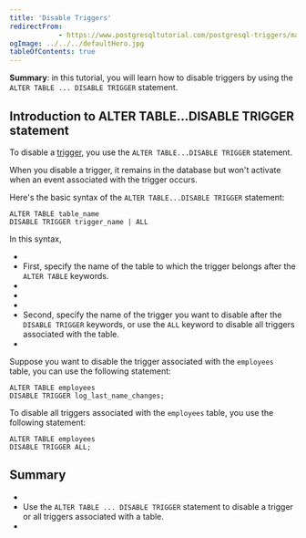 ```yaml
---
title: 'Disable Triggers'
redirectFrom: 
            - https://www.postgresqltutorial.com/postgresql-triggers/managing-postgresql-trigger/
ogImage: ../../../defaultHero.jpg
tableOfContents: true
---
```



**Summary**: in this tutorial, you will learn how to disable triggers by using the `ALTER TABLE ... DISABLE TRIGGER` statement.





## Introduction to ALTER TABLE...DISABLE TRIGGER statement





To disable a [trigger](https://www.postgresqltutorial.com/postgresql-triggers/), you use the `ALTER TABLE...DISABLE TRIGGER` statement.





When you disable a trigger, it remains in the database but won't activate when an event associated with the trigger occurs.





Here's the basic syntax of the `ALTER TABLE...DISABLE TRIGGER` statement:





```
ALTER TABLE table_name
DISABLE TRIGGER trigger_name | ALL
```





In this syntax,





- 
- First, specify the name of the table to which the trigger belongs after the `ALTER TABLE` keywords.
- 
-
- 
- Second, specify the name of the trigger you want to disable after the `DISABLE TRIGGER` keywords, or use the `ALL` keyword to disable all triggers associated with the table.
- 





Suppose you want to disable the trigger associated with the `employees` table, you can use the following statement:





```
ALTER TABLE employees
DISABLE TRIGGER log_last_name_changes;
```





To disable all triggers associated with the `employees` table, you use the following statement:





```
ALTER TABLE employees
DISABLE TRIGGER ALL;
```





## Summary





- 
- Use the `ALTER TABLE ... DISABLE TRIGGER` statement to disable a trigger or all triggers associated with a table.
- 


